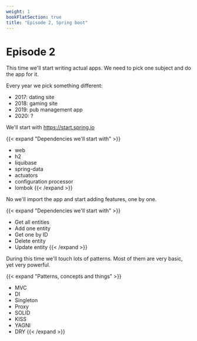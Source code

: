 ```yaml
---
weight: 1
bookFlatSection: true
title: "Episode 2, Spring boot"
---
```


# Episode 2

This time we'll start writing actual apps. We need to pick one subject and do the app for it.

Every year we pick something different:
- 2017: dating site
- 2018: gaming site
- 2019: pub management app
- 2020: ?

We'll start with https://start.spring.io

{{< expand "Dependencies we'll start with" >}}
- web
- h2
- liquibase
- spring-data
- actuators
- configuration processor
- lombok
{{< /expand >}}

No we'll import the app and start adding features, one by one.

{{< expand "Dependencies we'll start with" >}}
- Get all entities
- Add one entity
- Get one by ID
- Delete entity
- Update entity 
{{< /expand >}}

During this time we'll touch lots of patterns. 
Most of them are very basic, yet very powerful.

{{< expand "Patterns, concepts and things" >}}
- MVC
- DI
- Singleton
- Proxy
- SOLID
- KISS
- YAGNI
- DRY
{{< /expand >}}
